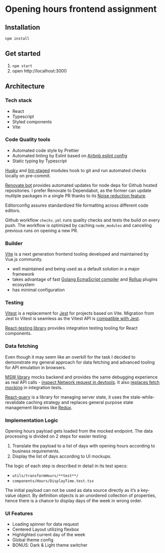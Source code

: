 # Opening hours frontend assignment

## Installation

`npm install`

## Get started

1. `npm start`
2. open http://localhost:3000

## Architecture

### Tech stack

- React
- Typescript
- Styled components
- Vite

### Code Quality tools

- Automated code style by Prettier
- Automated linting by Eslint based on [Airbnb eslint config](https://www.npmjs.com/package/eslint-config-airbnb)
- Static typing by Typescript

[Husky](https://github.com/typicode/husky) and [lint-staged](https://github.com/okonet/lint-staged#readme) modules hook to git and run automated checks locally on pre-commit.

[Renovate bot](https://docs.renovatebot.com/#why-use-renovate) provides automated updates for node deps for Github hosted repositories. I prefer Renovate to Dependabot, as the former can update multiple packages in a single PR thanks to its [Noise reduction feature](https://docs.renovatebot.com/noise-reduction/).

Editorconfig assures standardized file formatting across different code editors.

Github workflow `checks.yml` runs quality checks and tests the build on every push. The workflow is optimized by caching `node_modules` and canceling previous runs on opening a new PR.

### Builder

[Vite](https://vitejs.dev/) is a next generation frontend tooling developed and maintained by Vue.js community.

- well maintained and being used as a default solution in a major framework
- takes advantage of fast [Golang EcmaScript compiler](https://esbuild.github.io/) and [Rollup](https://rollupjs.org/guide/en/) plugins ecosystem
- has minimal configuration

### Testing

[Vitest](https://vitest.dev/) is a replacement for [Jest](https://jestjs.io/) for projects based on Vite. Migration from Jest to Vitest is seamless as the Vitest API is [compatible with Jest](https://vitest.dev/guide/migration.html#migrating-from-jest).

[React-testing library](https://testing-library.com/docs/react-testing-library/intro/) provides integration testing tooling for React components.

### Data fetching

Even though it may seem like an overkill for the task I decided to demonstrate my general approach for data fetching and advanced tooling for API emulation in browsers.

[MSW library](https://mswjs.io/) mocks backend and provides the same debugging experience as real API calls - [inspect Network request in devtools](https://mswjs.io/docs/#why-service-workers). It also [replaces fetch mocking](https://kentcdodds.com/blog/stop-mocking-fetch) in integration tests.

[React-query](https://react-query.tanstack.com/) is a library for managing server state, it uses the stale-while-revalidate caching strategy and replaces general purpose state management libraries like [Redux](https://redux.js.org/).

### Implementation Logic

Opening hours payload gets loaded from the mocked endpoint. The data processing is divided on 2 steps for easier testing:

1. Translate the payload to a list of days with opening hours according to business requirements.
2. Display the list of days according to UI mockups.

The logic of each step is described in detail in its test specs:

- `utils/transformHours/**test**/`
- `components/Hours/DisplayTime.test.tsx`

The initial payload can not be used as data source directly as it’s a key-value object. By definition objects is an unordered collection of properties, hence there is a chance to display days of the week in wrong order.

### UI Features

- Loading spinner for data request
- Centered Layout utilizing flexbox
- Highlighted current day of the week
- Global theme config
- BONUS: Dark & Light theme switcher
